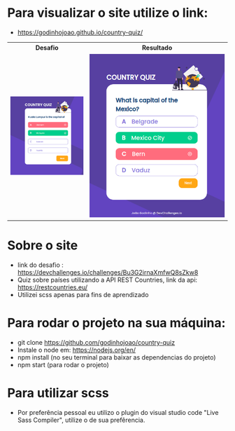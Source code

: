 # Para visualizar o site utilize o link:

- https://godinhojoao.github.io/country-quiz/

<table>
  <tr>
    <th>Desafio</th>
    <th>Resultado</th>
  </tr>
  <tr>
  <td>
    <img src="./public/images/desafio.png">
  </td>
  <td>
    <img src="./public/images/resultado.png">
  </td>
  </tr>
</table>

# Sobre o site

- link do desafio : https://devchallenges.io/challenges/Bu3G2irnaXmfwQ8sZkw8
- Quiz sobre países utilizando a API REST Countries, link da api: https://restcountries.eu/
- Utilizei scss apenas para fins de aprendizado

# Para rodar o projeto na sua máquina:

- git clone https://github.com/godinhojoao/country-quiz
- Instale o node em: https://nodejs.org/en/
- npm install (no seu terminal para baixar as dependencias do projeto)
- npm start (para rodar o projeto)

# Para utilizar scss

- Por preferência pessoal eu utilizo o plugin do visual studio code "Live Sass Compiler", utilize o de sua prefêrencia.
